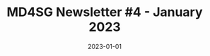 ---
title: "MD4SG Newsletter #4 - January 2023"
date: 2023-01-01
externalUrl: "https://en.calameo.com/read/0070976168a54316cf13e"
summary: ""
showReadingTime: false
_build:
  render: "false"
  list: "local"
---